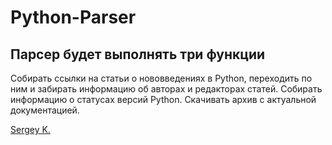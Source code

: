 # Python-Parser

## Парсер будет выполнять три функции

Собирать ссылки на статьи о нововведениях в Python, переходить по ним и забирать информацию об авторах и редакторах статей.
Собирать информацию о статусах версий Python.
Скачивать архив с актуальной документацией.

[Sergey K.](https://github.com/skrapivn/)
